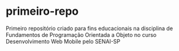 # primeiro-repo
Primeiro repositório criado para fins educacionais na disciplina de Fundamentos de Programação Orientada a Objeto no curso Desenvolvimento Web Mobile pelo SENAI-SP
